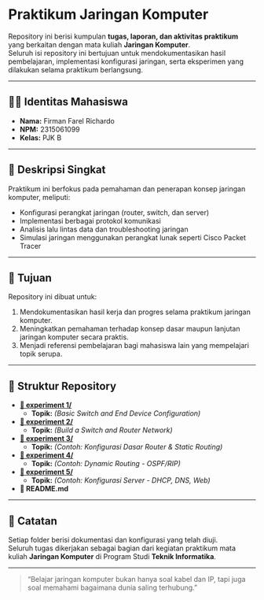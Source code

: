 # Praktikum Jaringan Komputer

Repository ini berisi kumpulan **tugas, laporan, dan aktivitas praktikum** yang berkaitan dengan mata kuliah **Jaringan Komputer**.  
Seluruh isi repository ini bertujuan untuk mendokumentasikan hasil pembelajaran, implementasi konfigurasi jaringan, serta eksperimen yang dilakukan selama praktikum berlangsung.

---

## 👨‍💻 Identitas Mahasiswa
- **Nama:** Firman Farel Richardo  
- **NPM:** 2315061099  
- **Kelas:** PJK B  

---

## 📘 Deskripsi Singkat
Praktikum ini berfokus pada pemahaman dan penerapan konsep jaringan komputer, meliputi:
- Konfigurasi perangkat jaringan (router, switch, dan server)
- Implementasi berbagai protokol komunikasi
- Analisis lalu lintas data dan troubleshooting jaringan
- Simulasi jaringan menggunakan perangkat lunak seperti Cisco Packet Tracer

---

## 🎯 Tujuan
Repository ini dibuat untuk:
1. Mendokumentasikan hasil kerja dan progres selama praktikum jaringan komputer.  
2. Meningkatkan pemahaman terhadap konsep dasar maupun lanjutan jaringan komputer secara praktis.  
3. Menjadi referensi pembelajaran bagi mahasiswa lain yang mempelajari topik serupa.  

---

## 📁 Struktur Repository
* **[📁 experiment 1/](./experiment-01)**
    * **Topik:** *(Basic Switch and End Device Configuration)*
* **[📁 experiment 2/](./experiment-02)**
    * **Topik:** *(Build a Switch and Router Network)*
* **[📁 experiment 3/](./experiment-03)**
    * **Topik:** *(Contoh: Konfigurasi Dasar Router & Static Routing)*
* **[📁 experiment 4/](./experiment-04)**
    * **Topik:** *(Contoh: Dynamic Routing - OSPF/RIP)*
* **[📁 experiment 5/](./experiment-05)**
    * **Topik:** *(Contoh: Konfigurasi Server - DHCP, DNS, Web)*
* **📄 README.md**

---

## 🧠 Catatan
Setiap folder berisi dokumentasi dan konfigurasi yang telah diuji.  
Seluruh tugas dikerjakan sebagai bagian dari kegiatan praktikum mata kuliah **Jaringan Komputer** di Program Studi **Teknik Informatika**.

---

> “Belajar jaringan komputer bukan hanya soal kabel dan IP, tapi juga soal memahami bagaimana dunia saling terhubung.”
